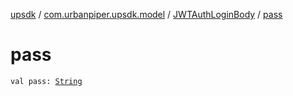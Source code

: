 [upsdk](../../index.md) / [com.urbanpiper.upsdk.model](../index.md) / [JWTAuthLoginBody](index.md) / [pass](./pass.md)

# pass

`val pass: `[`String`](https://kotlinlang.org/api/latest/jvm/stdlib/kotlin/-string/index.html)